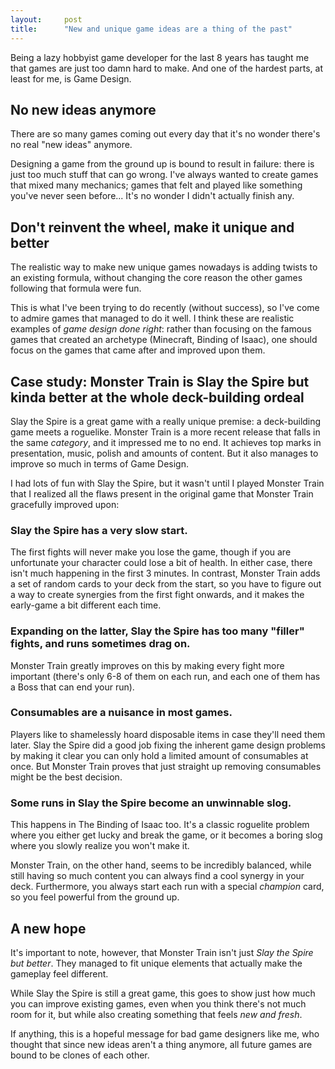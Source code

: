 ```yaml
---
layout:     post
title:      "New and unique game ideas are a thing of the past"
---
```


Being a lazy hobbyist game developer for the last 8 years has taught me that games are just too damn hard to make. And one of the hardest parts, at least for me, is Game Design.

## No new ideas anymore

There are so many games coming out every day that it's no wonder there's no real "new ideas" anymore.

Designing a game from the ground up is bound to result in failure: there is just too much stuff that can go wrong. I've always wanted to create games that mixed many mechanics; games that felt and played like something you've never seen before... It's no wonder I didn't actually finish any.

## Don't reinvent the wheel, make it unique and better

The realistic way to make new unique games nowadays is adding twists to an existing formula, without changing the core reason the other games following that formula were fun.

This is what I've been trying to do recently (without success), so I've come to admire games that managed to do it well. I think these are realistic examples of *game design done right*: rather than focusing on the famous games that created an archetype (Minecraft, Binding of Isaac), one should focus on the games that came after and improved upon them.

## Case study: Monster Train is Slay the Spire but kinda better at the whole deck-building ordeal

Slay the Spire is a great game with a really unique premise: a deck-building game meets a roguelike. Monster Train is a more recent release that falls in the same *category*, and it impressed me to no end. It achieves top marks in presentation, music, polish and amounts of content. But it also manages to improve so much in terms of Game Design.

I had lots of fun with Slay the Spire, but it wasn't until I played Monster Train that I realized all the flaws present in the original game that Monster Train gracefully improved upon:

### Slay the Spire has a very slow start.

The first fights will never make you lose the game, though if you are unfortunate your character could lose a bit of health. In either case, there isn't much happening in the first 3 minutes. In contrast, Monster Train adds a set of random cards to your deck from the start, so you have to figure out a way to create synergies from the first fight onwards, and it makes the early-game a bit different each time.

### Expanding on the latter, Slay the Spire has too many "filler" fights, and runs sometimes drag on.

Monster Train greatly improves on this by making every fight more important (there's only 6-8 of them on each run, and each one of them has a Boss that can end your run).

### Consumables are a nuisance in most games.

Players like to shamelessly hoard disposable items in case they'll need them later. Slay the Spire did a good job fixing the inherent game design problems by making it clear you can only hold a limited amount of consumables at once. But Monster Train proves that just straight up removing consumables might be the best decision.

### Some runs in Slay the Spire become an unwinnable slog.

This happens in The Binding of Isaac too. It's a classic roguelite problem where you either get lucky and break the game, or it becomes a boring slog where you slowly realize you won't make it.

Monster Train, on the other hand, seems to be incredibly balanced, while still having so much content you can always find a cool synergy in  your deck. Furthermore, you always start each run with a special *champion* card, so you feel powerful from the ground up.

## A new hope

It's important to note, however, that Monster Train isn't just *Slay the Spire but better*. They managed to fit unique elements that actually make the gameplay feel different.

While Slay the Spire is still a great game, this goes to show just how much you can improve existing games, even when you think there's not much room for it, but while also creating something that feels *new and fresh*.

If anything, this is a hopeful message for bad game designers like me, who thought that since new ideas aren't a thing anymore, all future games are bound to be clones of each other.
